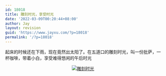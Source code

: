 ```yaml
---
id: 18018
title: 雕刻时光，享受时光
date: '2022-03-09T00:20:44+08:00'
author: Jay
layout: revision
guid: 'https://www.jayxu.com/?p=18018'
permalink: '/?p=18018'
---
```


起床的时候还在下雨，现在竟然出太阳了。在五道口的雕刻时光，叫一份批萨，一杯咖啡，带着小白，享受难得悠闲的午后时光
<p align="center"><a title="雕刻时光" rel="attachment wp-att-242" href="http://www.jayxu.com/2007/10/13/29"><img src="https://www.jayxu.com/log/wp-content/uploads/2007/10/weekend_time.jpg" alt="雕刻时光" /></a></p>